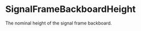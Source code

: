 SignalFrameBackboardHeight
==========================

The nominal height of the signal frame backboard.
